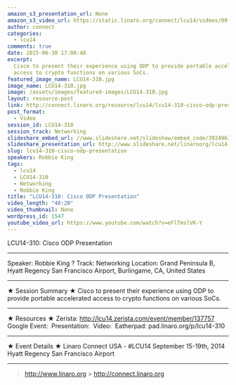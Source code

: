 ```yaml
---
amazon_s3_presentation_url: None
amazon_s3_video_url: https://static.linaro.org/connect/lcu14/videos/09-17-Wednesday/LCU14-310-%20Cisco%20ODP%20Presentation.mp4
author: connect
categories:
  - lcu14
comments: true
date: 2015-06-30 17:08:48
excerpt:
  Cisco to present their experience using ODP to provide portable accelerated
  access to crypto functions on various SoCs.
featured_image_name: LCU14-310.jpg
image_name: LCU14-310.jpg
image: /assets/images/featured-images/LCU14-310.jpg
layout: resource-post
link: http://connect.linaro.org/resource/lcu14/lcu14-310-cisco-odp-presentation/
post_format:
  - Video
session_id: LCU14-310
session_track: Networking
slideshare_embed_url: //www.slideshare.net/slideshow/embed_code/39249615
slideshare_presentation_url: http://www.slideshare.net/linaroorg/lcu14-310-cisco-odp-v2
slug: lcu14-310-cisco-odp-presentation
speakers: Robbie King
tags:
  - lcu14
  - LCU14-310
  - Networking
  - Robbie King
title: "LCU14-310: Cisco ODP Presentation"
video_length: "40:20"
video_thumbnail: None
wordpress_id: 1547
youtube_video_url: https://www.youtube.com/watch?v=eFlTmslVK-Y
---
```


LCU14-310: Cisco ODP Presentation

---

Speaker: Robbie King ?
Track: Networking
Location: Grand Peninsula B, Hyatt Regency San Francisco Airport, Burlingame, CA, United States

---

★ Session Summary ★
Cisco to present their experience using ODP to provide portable accelerated access to crypto functions on various SoCs.

---

★ Resources ★
Zerista: http://lcu14.zerista.com/event/member/137757
Google Event: 
Presentation: 
Video: 
Eatherpad: pad.linaro.org/p/lcu14-310

---

★ Event Details ★
Linaro Connect USA - #LCU14
September 15-19th, 2014
Hyatt Regency San Francisco Airport

---

> http://www.linaro.org > http://connect.linaro.org
